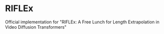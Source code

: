 # RIFLEx
Official implementation for "RIFLEx: A Free Lunch for Length Extrapolation in Video Diffusion Transformers" 
